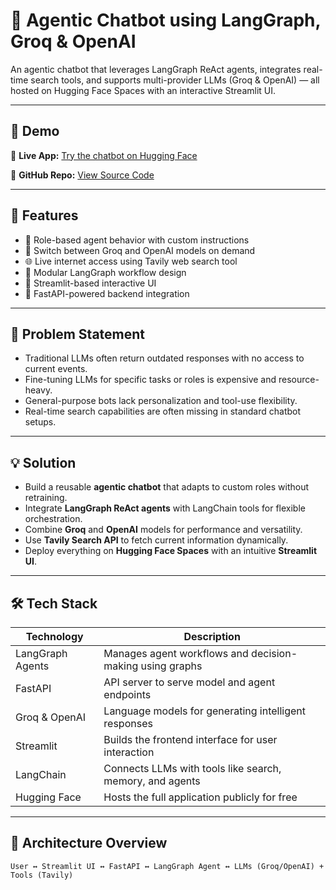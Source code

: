 # 🧠 Agentic Chatbot using LangGraph, Groq & OpenAI

An agentic chatbot that leverages LangGraph ReAct agents, integrates real-time search tools, and supports multi-provider LLMs (Groq & OpenAI) — all hosted on Hugging Face Spaces with an interactive Streamlit UI.

---

## 🚀 Demo

🔗 **Live App:** [Try the chatbot on Hugging Face](https://huggingface.co/spaces/YOUR_USERNAME/YOUR_PROJECT_NAME)

🔗 **GitHub Repo:** [View Source Code](https://github.com/YOUR_USERNAME/YOUR_REPO_NAME)

---

## 🧩 Features

- 🧠 Role-based agent behavior with custom instructions
- 🔁 Switch between Groq and OpenAI models on demand
- 🌐 Live internet access using Tavily web search tool
- 🔗 Modular LangGraph workflow design
- 🧪 Streamlit-based interactive UI
- 📡 FastAPI-powered backend integration

---

## 🧠 Problem Statement

- Traditional LLMs often return outdated responses with no access to current events.
- Fine-tuning LLMs for specific tasks or roles is expensive and resource-heavy.
- General-purpose bots lack personalization and tool-use flexibility.
- Real-time search capabilities are often missing in standard chatbot setups.

---

## 💡 Solution

- Build a reusable **agentic chatbot** that adapts to custom roles without retraining.
- Integrate **LangGraph ReAct agents** with LangChain tools for flexible orchestration.
- Combine **Groq** and **OpenAI** models for performance and versatility.
- Use **Tavily Search API** to fetch current information dynamically.
- Deploy everything on **Hugging Face Spaces** with an intuitive **Streamlit UI**.

---

## 🛠️ Tech Stack

| Technology       | Description                                                |
|------------------|------------------------------------------------------------|
| LangGraph Agents | Manages agent workflows and decision-making using graphs   |
| FastAPI          | API server to serve model and agent endpoints              |
| Groq & OpenAI    | Language models for generating intelligent responses       |
| Streamlit        | Builds the frontend interface for user interaction         |
| LangChain        | Connects LLMs with tools like search, memory, and agents   |
| Hugging Face     | Hosts the full application publicly for free               |

---

## 🧱 Architecture Overview

```plaintext
User ↔ Streamlit UI ↔ FastAPI ↔ LangGraph Agent ↔ LLMs (Groq/OpenAI) + Tools (Tavily)
